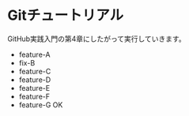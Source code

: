 # Gitチュートリアル

GitHub実践入門の第4章にしたがって実行していきます。

  - feature-A
  - fix-B
  - feature-C
  - feature-D
  - feature-E
  - feature-F
  - feature-G OK
  
